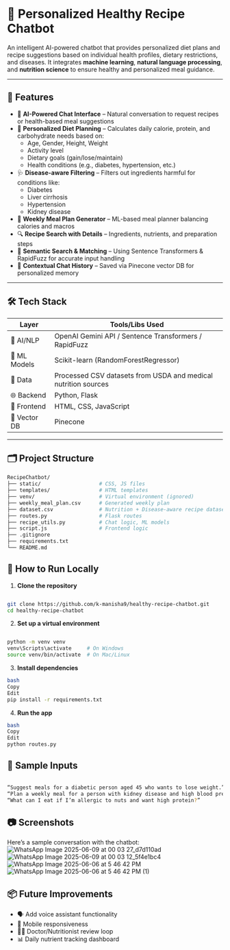 # 🥗 Personalized Healthy Recipe Chatbot

An intelligent AI-powered chatbot that provides personalized diet plans and recipe suggestions based on individual health profiles, dietary restrictions, and diseases. It integrates **machine learning**, **natural language processing**, and **nutrition science** to ensure healthy and personalized meal guidance.

---

## 📌 Features

- 🧠 **AI-Powered Chat Interface** – Natural conversation to request recipes or health-based meal suggestions
- 🧬 **Personalized Diet Planning** – Calculates daily calorie, protein, and carbohydrate needs based on:
  - Age, Gender, Height, Weight
  - Activity level
  - Dietary goals (gain/lose/maintain)
  - Health conditions (e.g., diabetes, hypertension, etc.)
- 🩺 **Disease-aware Filtering** – Filters out ingredients harmful for conditions like:
  - Diabetes
  - Liver cirrhosis
  - Hypertension
  - Kidney disease
- 📅 **Weekly Meal Plan Generator** – ML-based meal planner balancing calories and macros
- 🔍 **Recipe Search with Details** – Ingredients, nutrients, and preparation steps
- 🧠 **Semantic Search & Matching** – Using Sentence Transformers & RapidFuzz for accurate input handling
- 🧠 **Contextual Chat History** – Saved via Pinecone vector DB for personalized memory

---

## 🛠️ Tech Stack

| Layer        | Tools/Libs Used                                                  |
|--------------|------------------------------------------------------------------|
| 🧠 AI/NLP     | OpenAI Gemini API / Sentence Transformers / RapidFuzz           |
| 🧪 ML Models | Scikit-learn (RandomForestRegressor)                             |
| 🧮 Data       | Processed CSV datasets from USDA and medical nutrition sources  |
| 🌐 Backend    | Python, Flask                                                    |
| 💬 Frontend   | HTML, CSS, JavaScript                                            |
| 🧠 Vector DB  | Pinecone                                                         |

---

## 🗂️ Project Structure

```bash
RecipeChatbot/
├── static/                   # CSS, JS files
├── templates/                # HTML templates
├── venv/                     # Virtual environment (ignored)
├── weekly_meal_plan.csv      # Generated weekly plan
├── dataset.csv               # Nutrition + Disease-aware recipe dataset
├── routes.py                 # Flask routes
├── recipe_utils.py           # Chat logic, ML models
├── script.js                 # Frontend logic
├── .gitignore
├── requirements.txt
└── README.md
```

## 🚀 How to Run Locally

1. **Clone the repository**
```bash

git clone https://github.com/k-manisha9/healthy-recipe-chatbot.git
cd healthy-recipe-chatbot

```
2. **Set up a virtual environment**
```bash

python -m venv venv
venv\Scripts\activate     # On Windows
source venv/bin/activate  # On Mac/Linux
```

3. **Install dependencies**
```bash
bash
Copy
Edit
pip install -r requirements.txt
```
4. **Run the app**
```bash
bash
Copy
Edit
python routes.py
```

## 🧪 Sample Inputs
```bash

“Suggest meals for a diabetic person aged 45 who wants to lose weight.”
“Plan a weekly meal for a person with kidney disease and high blood pressure.”
“What can I eat if I’m allergic to nuts and want high protein?”
```


## 📷 Screenshots
Here’s a sample conversation with the chatbot:
![WhatsApp Image 2025-06-09 at 00 03 27_d7d110ad](https://github.com/user-attachments/assets/25404a30-3687-4cda-bc0a-c769ccc11210)
![WhatsApp Image 2025-06-09 at 00 03 12_5f4e1bc4](https://github.com/user-attachments/assets/696dcd69-22b3-4974-ae07-7023d6a71183)
![WhatsApp Image 2025-06-06 at 5 46 42 PM](https://github.com/user-attachments/assets/9795aa19-0a8d-4ff1-8ca1-4d3d235f66ae)
![WhatsApp Image 2025-06-06 at 5 46 42 PM (1)](https://github.com/user-attachments/assets/b9493ac8-adef-46c9-839c-fa3f83d38f32)





## 📦 Future Improvements
- 🗣️ Add voice assistant functionality
- 📲 Mobile responsiveness
- 🧑‍⚕️ Doctor/Nutritionist review loop
- 📊 Daily nutrient tracking dashboard
